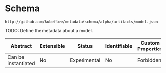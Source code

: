 
#  Schema

```
http://github.com/kubeflow/metadata/schema/alpha/artifacts/model.json
```

TODO: Define the metadata about a model.

| Abstract | Extensible | Status | Identifiable | Custom Properties | Additional Properties | Defined In |
|----------|------------|--------|--------------|-------------------|-----------------------|------------|
| Can be instantiated | No | Experimental | No | Forbidden | Permitted | [artifacts/model.json](model.json) |
